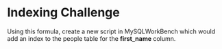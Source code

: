 # Indexing Challenge

Using this formula, create a new script in MySQLWorkBench which would add an index to the people table for the **first_name** column.